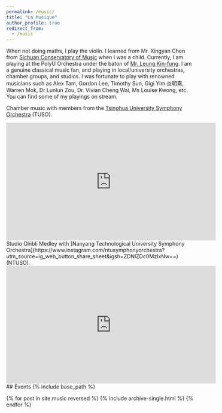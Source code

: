 ```yaml
---
permalink: /music/
title: "La Musique"
author_profile: true
redirect_from: 
  - /music
---
```

When not doing maths, I play the violin. I learned from Mr. Xingyan Chen from [Sichuan Conservatory of Music](http://www.sccm.cn
) when I was a child. Currently, I am playing at the PolyU Orchestra under the baton of [Mr. Leung Kin-fung](http://www.leungkinfung.com/bio.php). I am a genuine classical music fan, and playing in local/university orchestras, chamber groups, and studios. I was fortunate to play with renowned musicians such as Alex Tam, Gordon Lee, Timothy Sun, Gigi Yim 炎明熹, Warren Mok, Dr Lunlun Zou, Dr. Vivian Cheng Wai, Ms Louise Kwong, etc. You can find some of my playings on stream.

Chamber music with members from the [Tsinghua University Symphony Orchestra](https://www.arts.tsinghua.edu.cn/index.htm) (TUSO).
<iframe width="560" height="315" src="https://www.youtube.com/embed/videoseries?si=lNHyEG0VomTetzfI&amp;list=PLuGIZhzZsKOFbLwykP5nkrk0ZF8IPKRoT" title="YouTube video player" frameborder="0" allow="accelerometer; autoplay; clipboard-write; encrypted-media; gyroscope; picture-in-picture; web-share" referrerpolicy="strict-origin-when-cross-origin" allowfullscreen></iframe>

<br>
Studio Ghibli Medley with [Nanyang Technological University Symphony Orchestra](https://www.instagram.com/ntusymphonyorchestra?utm_source=ig_web_button_share_sheet&igsh=ZDNlZDc0MzIxNw==) (NTUSO).
<iframe width="560" height="315" src="https://www.youtube.com/embed/JQ6ZSCj5yck?si=StWFhmPTSY6edrFo" title="YouTube video player" frameborder="0" allow="accelerometer; autoplay; clipboard-write; encrypted-media; gyroscope; picture-in-picture; web-share" referrerpolicy="strict-origin-when-cross-origin" allowfullscreen></iframe>
## Events
{% include base_path %}

{% for post in site.music reversed %}
  {% include archive-single.html %}
{% endfor %}
